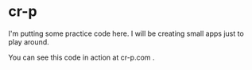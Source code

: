 # cr-p
I'm putting some practice code here. I will be creating small apps just to play around.

You can see this code in action at cr-p.com .
